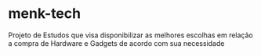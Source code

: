 # menk-tech
Projeto de Estudos que visa disponibilizar as melhores escolhas em relação a compra de Hardware e Gadgets de acordo com sua necessidade
